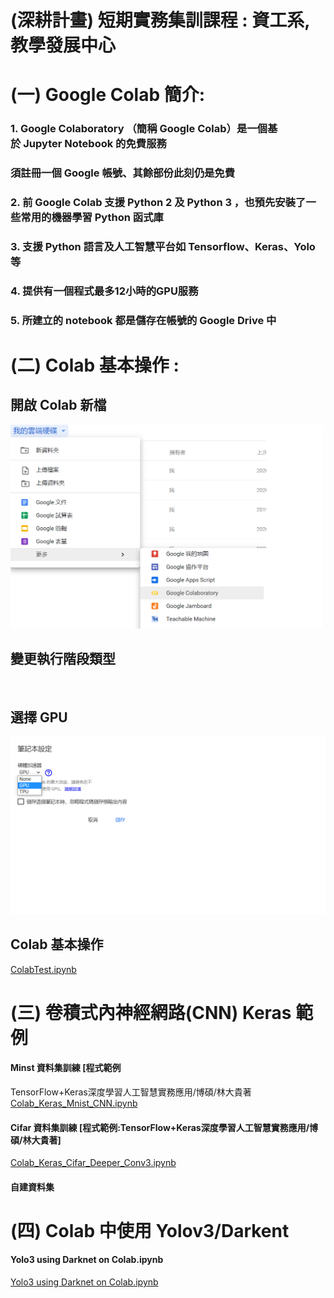 # (深耕計畫) 短期實務集訓課程 :  資工系, 教學發展中心

# (一) Google Colab 簡介: 
### 1. Google Colaboratory （簡稱 Google Colab）是一個基於 Jupyter Notebook 的免費服務 <br>
### 須註冊一個 Google 帳號、其餘部份此刻仍是免費
### 2. 前 Google Colab 支援 Python 2 及 Python 3 ，也預先安裝了一些常用的機器學習 Python 函式庫 
### 3. 支援 Python 語言及人工智慧平台如 Tensorflow、Keras、Yolo等
### 4. 提供有一個程式最多12小時的GPU服務
### 5. 所建立的 notebook 都是儲存在帳號的  Google Drive 中


# (二) Colab 基本操作 :
## 開啟 Colab 新檔
<img src="https://github.com/GwoChuanLee/images/blob/main/open.png" width="500"><br>
## 變更執行階段類型
<img src="https://github.com/GwoChuanLee/images/blob/main/changecurrentstate.png" width="00"><br>
## 選擇 GPU
<img src="https://github.com/GwoChuanLee/images/blob/main/selectGPU.png" width="800"> <br>
## Colab 基本操作
<a href="https://github.com/GwoChuanLee/Colab-Introduction-Workshop/blob/main/ColabTest.ipynb"> ColabTest.ipynb </a>

# (三) 卷積式內神經網路(CNN) Keras 範例
####  Minst 資料集訓練 [程式範例<a herf="https://www.books.com.tw/products/0010754327?gclid=EAIaIQobChMI-6fkxv217AIVSFRgCh0mIQ8GEAQYASABEgIhlfD_BwE">
  TensorFlow+Keras深度學習人工智慧實務應用/博碩/林大貴著</a>
<a href="https://github.com/GwoChuanLee/Colab-Introduction-Workshop/blob/main/ColabTest.ipynb"> Colab_Keras_Mnist_CNN.ipynb </a>
####  Cifar 資料集訓練 [程式範例:TensorFlow+Keras深度學習人工智慧實務應用/博碩/林大貴著]
<a href="https://github.com/GwoChuanLee/Colab-Introduction-Workshop/blob/main/ColabTest.ipynb"> Colab_Keras_Cifar_Deeper_Conv3.ipynb </a>
####  自建資料集

# (四) Colab 中使用 Yolov3/Darkent 
#### Yolo3 using Darknet on Colab.ipynb
<a href="https://github.com/GwoChuanLee/Colab-Introduction-Workshop/blob/main/ColabTest.ipynb"> Yolo3 using Darknet on Colab.ipynb </a>



